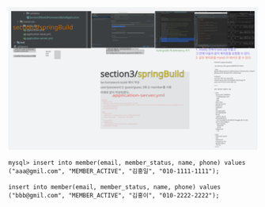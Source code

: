 ---
---

![](../img/springBuild.excalidraw.svg)



```mysql
mysql> insert into member(email, member_status, name, phone) values ("aaa@gmil.com", "MEMBER_ACTIVE", "김홍일", "010-1111-1111");

insert into member(email, member_status, name, phone) values ("bbb@gmil.com", "MEMBER_ACTIVE", "김홍이", "010-2222-2222");


